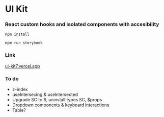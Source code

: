 # UI Kit

### React custom hooks and isolated components with accesibility

`npm install`

`npm run storybook`

### Link

[ui-kit7.vercel.app](https://ui-kit7.vercel.app/)

### To do

- z-index
- useIntersecing & useIntersected
- Upgrade SC to 6, uninstall types SC, $props
- Dropdown components & keyboard interactions
- Table?